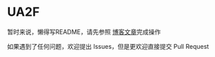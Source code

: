 # UA2F

暂时来说，懒得写README，请先参照 [博客文章](https://learningman.top/archives/304)完成操作

如果遇到了任何问题，欢迎提出 Issues，但是更欢迎直接提交 Pull Request